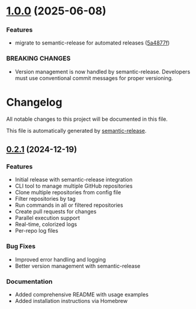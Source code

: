 # [1.0.0](https://github.com/codcod/repos/compare/v0.2.1...v1.0.0) (2025-06-08)


### Features

* migrate to semantic-release for automated releases ([5a4877f](https://github.com/codcod/repos/commit/5a4877f8521e1ff5b4ba50a8c874bd457598dedb))


### BREAKING CHANGES

* Version management is now handled by semantic-release.
Developers must use conventional commit messages for proper versioning.

# Changelog

All notable changes to this project will be documented in this file.

This file is automatically generated by [semantic-release](https://github.com/semantic-release/semantic-release).

## [0.2.1](https://github.com/codcod/repos/compare/...v0.2.1) (2024-12-19)

### Features

* Initial release with semantic-release integration
* CLI tool to manage multiple GitHub repositories
* Clone multiple repositories from config file
* Filter repositories by tag
* Run commands in all or filtered repositories
* Create pull requests for changes
* Parallel execution support
* Real-time, colorized logs
* Per-repo log files

### Bug Fixes

* Improved error handling and logging
* Better version management with semantic-release

### Documentation

* Added comprehensive README with usage examples
* Added installation instructions via Homebrew
